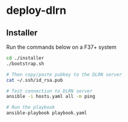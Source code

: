 # deploy-dlrn

## Installer
Run the commands below on a F37+ system
``` bash
cd ./installer
./bootstrap.sh

# Then copy/paste pubkey to the DLRN server
cat ~/.ssh/id_rsa.pub

# Test connection to DLRN server
ansible -i hosts.yaml all -m ping

# Run the playbook
ansible-playbook playbook.yaml
```
